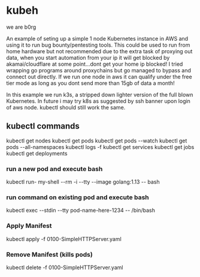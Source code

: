 # kubeh
we are b0rg

An example of seting up a simple 1 node Kubernetes instance in AWS and using it to run bug bounty/pentesting tools.
This could be used to run from home hardware but not recommended due to the extra task of proxying out data, when you start automation from your ip it will get blocked by akamai/cloudflare at some point...dont get your home ip blocked!
I tried wrapping go programs around proxychains but go managed to bypass and connect out directly.
If we run one node in aws it can qualify under the free tier mode as long as you dont send more than 15gb of data a month!

In this example we run k3s, a stripped down lighter version of the full blown Kubernetes.
In future i may try k8s as suggested by ssh banner upon login of aws node.
kubectl should still work the same.

## kubectl commands
kubectl get nodes
kubectl get pods
kubectl get pods --watch
kubectl get pods --all-namespaces
kubectl logs -f <pod-name>
kubectl get services
kubectl get jobs
kubectl get deployments
  
### run a new pod and execute bash
kubectl run- my-shell --rm -i --tty --image golang:1.13 -- bash

### run command on existing pod and execute bash
kubectl exec --stdin --tty pod-name-here-1234 -- /bin/bash

### Apply Manifest
kubectl apply -f 0100-SimpleHTTPServer.yaml

### Remove Manifest (kills pods)
kubectl delete -f 0100-SimpleHTTPServer.yaml

